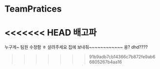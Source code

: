 # TeamPratices
<<<<<<< HEAD
배고파
=======
누구게~
팀원 수정함 ㅎ
살려주세요
집에 보내줘~~~~~~~~~~~~
옹?
dhd????
>>>>>>> 91b9adb7cb14366c7b872fe9ab66805267b4aa16
